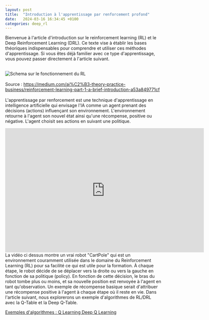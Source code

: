 ```yaml
---
layout: post
title:  "Introduction à l'apprentissage par renforcement profond"
date:   2024-03-16 16:34:45 +0100
categories: deep_rl
---
```

<link rel="stylesheet" href="https://picorba.github.io/Rapport-veille-technologique/assets/css/theme_dark.css">
<div class="texte">
Bienvenue à l'article d'introduction sur le reinforcement learning (RL) et le Deep Reinforcement Learning (DRL). Ce texte vise à établir les bases théoriques indispensables pour comprendre et utiliser ces méthodes d'apprentissage. Si vous êtes déjà familier avec ce type d'apprentissage, vous pouvez passer directement à l'article suivant.<br> <br>

<img src="https://picorba.github.io/Rapport-veille-technologique/assets/images/schema_rl.jpg" alt="Schema sur le fonctionnement du RL"><br> <br>
Source : https://medium.com/ai%C2%B3-theory-practice-business/reinforcement-learning-part-1-a-brief-introduction-a53a849771cf
<br>
<br>
L'apprentissage par renforcement est une technique d'apprentissage en intelligence artificielle qui envisage l'IA comme un agent prenant des décisions (actions) influençant son environnement. L'environnement retourne à l'agent son nouvel état ainsi qu'une récompense, positive ou négative. L'agent choisit ses actions en suivant une politique.<br>

<iframe width="640" height="400" src="https://www.youtube.com/watch?v=5Q14EjnOJZc&" frameborder="0" allowfullscreen></iframe>
 <br>
La vidéo ci dessus montre un vrai robot "CartPole" qui est un environnement couramment utilisée dans le domaine du Reinforcement Learning (RL) pour sa facilité ce qui est utile pour la formation. À chaque étape, le robot décide de se déplacer vers la droite ou vers la gauche en fonction de sa politique (policy). En fonction de cette décision, le bras du robot tombe plus ou moins, et sa nouvelle position est renvoyée à l'agent en tant qu'observation. Un exemple de récompense basique serait d'attribuer une récompense positive à l'agent à chaque étape où il reste en vie. Dans l'article suivant, nous explorerons un exemple d'algorithmes de RL/DRL avec la Q-Table et la Deep Q-Table.

</div>

[Exemples d'algorithmes : Q Learning Deep Q Learning](https://picorba.github.io/Rapport-veille-technologique/deep_rl/2024/03/17/algo.html)


